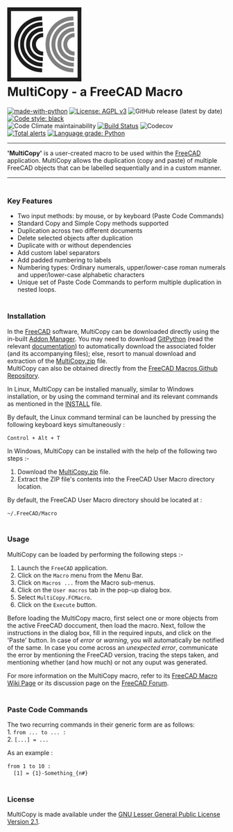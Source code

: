# ![MultiCopy Logo](https://raw.githubusercontent.com/melwyncarlo/MultiCopy/main/MultiCopy_UI_Files/MultiCopy.svg)<br>MultiCopy - a FreeCAD Macro

[![made-with-python](https://img.shields.io/badge/Made%20with-Python-1f425f.svg)](https://www.python.org/)
[![License: AGPL v3](https://img.shields.io/github/license/melwyncarlo/MultiCopy)](https://github.com/melwyncarlo/AeroFoil/blob/main/LICENSE)
![GitHub release (latest by date)](https://img.shields.io/github/v/release/melwyncarlo/MultiCopy)
[![Code style: black](https://img.shields.io/badge/code%20style-black-000000.svg)](https://github.com/psf/black) 
<br>![Code Climate maintainability](https://img.shields.io/codeclimate/maintainability/melwyncarlo/MultiCopy) 
[![Build Status](https://travis-ci.com/melwyncarlo/MultiCopy.svg?branch=main)](https://travis-ci.com/melwyncarlo/MultiCopy) 
![Codecov](https://img.shields.io/codecov/c/github/melwyncarlo/MultiCopy) 
<br> [![Total alerts](https://img.shields.io/lgtm/alerts/g/melwyncarlo/MultiCopy.svg?logo=lgtm&logoWidth=18)](https://lgtm.com/projects/g/melwyncarlo/MultiCopy/alerts/)
[![Language grade: Python](https://img.shields.io/lgtm/grade/python/g/melwyncarlo/MultiCopy.svg?logo=lgtm&logoWidth=18)](https://lgtm.com/projects/g/melwyncarlo/MultiCopy/context:python)

----

**'MultiCopy'** is a user-created macro to be used within the [FreeCAD](https://www.freecadweb.org/) application.
MultiCopy allows the duplication (copy and paste) of multiple FreeCAD objects that can be labelled sequentially and in a custom manner.

----


### <br>Key Features
* Two input methods: by mouse, or by keyboard (Paste Code Commands)
* Standard Copy and Simple Copy methods supported
* Duplication across two different documents
* Delete selected objects after duplication
* Duplicate with or without dependencies
* Add custom label separators
* Add padded numbering to labels
* Numbering types: Ordinary numerals, upper/lower-case roman numerals and upper/lower-case alphabetic characters
* Unique set of Paste Code Commands to perform multiple duplication in nested loops.

### <br>Installation
In the [FreeCAD](https://www.freecadweb.org/) software, MultiCopy can be downloaded directly using the in-built [Addon Manager](https://wiki.freecadweb.org/Std_AddonMgr). You may need to download [GitPython](https://pypi.org/project/GitPython/) (read the relevant [documentation](https://gitpython.readthedocs.io/en/stable/intro.html)) to automatically download the associated folder (and its accompanying files); else, resort to manual download and extraction of the [MultiCopy.zip](https://github.com/melwyncarlo/MultiCopy/blob/main/MultiCopy.zip) file.
<br>MultiCopy can also be obtained directly from the [FreeCAD Macros Github Repository](https://github.com/FreeCAD/FreeCAD-macros/tree/master/ObjectCreation).

In Linux, MultiCopy can be installed manually, similar to Windows installation, or by using the command terminal and its relevant commands as mentioned in the [INSTALL](https://github.com/melwyncarlo/MultiCopy/blob/main/INSTALL.sh) file.

By default, the Linux command terminal can be launched by pressing the following keyboard keys simultaneously :
```
Control + Alt + T
```

In Windows, MultiCopy can be installed with the help of the following two steps :-
1. Download the [MultiCopy.zip](https://github.com/melwyncarlo/MultiCopy/blob/main/MultiCopy.zip) file.
2. Extract the ZIP file's contents into the FreeCAD User Macro directory location.

By default, the FreeCAD User Macro directory should be located at :
```
~/.FreeCAD/Macro
```

### <br>Usage
MultiCopy can be loaded by performing the following steps :-
1. Launch the `FreeCAD` application.
2. Click on the `Macro` menu from the Menu Bar.
3. Click on `Macros ...` from the Macro sub-menus.
4. Click on the `User macros` tab in the pop-up dialog box.
5. Select `MultiCopy.FCMacro`.
6. Click on the `Execute` button.

Before loading the MultiCopy macro, first select one or more objects from the active FreeCAD doccument, then load the macro. Next, follow the instructions in the dialog box, fill in the required inputs, and click on the 'Paste' button. In case of *error* or *warning*, you will automatically be notified of the same. In case you come across an *unexpected error*, communicate the error by mentioning the FreeCAD version, tracing the steps taken, and mentioning whether (and how much) or not any ouput was generated.

For more information on the MultiCopy macro, refer to its [FreeCAD Macro Wiki Page](http://www.freecadweb.org/wiki/index.php?title=Macro_MultiCopy) or its discussion page on the [FreeCAD Forum](https://forum.freecadweb.org/viewtopic.php?f=22&t=56162).

### <br>Paste Code Commands

The two recurring commands in their generic form are as follows:
<br>1. `from ... to ... :`
<br>2. `[...] = ...`

As an example :
```
from 1 to 10 :
  [1] = {1}-Something_{n#}
```

### <br>License
MultiCopy is made available under the [GNU Lesser General Public License Version 2.1](https://github.com/melwyncarlo/AeroFoil/blob/main/LICENSE).

